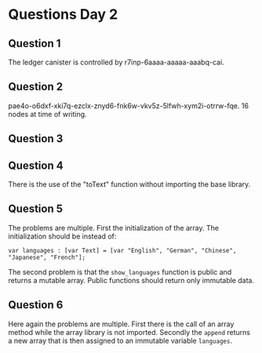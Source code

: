 # Questions Day 2


## Question 1
The ledger canister is controlled by r7inp-6aaaa-aaaaa-aaabq-cai.

## Question 2
pae4o-o6dxf-xki7q-ezclx-znyd6-fnk6w-vkv5z-5lfwh-xym2i-otrrw-fqe.
16 nodes at time of writing. 
## Question 3


## Question 4
There is the use of the "toText" function without importing the base library. 

## Question 5
The problems are multiple. First the initialization of the array. 
The initialization should be instead of:

```
var languages : [var Text] = [var "English", "German", "Chinese", "Japanese", "French"];
```

The second problem is that the `show_languages` function is public and returns a mutable array. Public functions should return only immutable data. 

## Question 6 
Here again the problems are multiple. First there is the call of an array method while the array library is not imported. 
Secondly the `append` returns a new array that is then assigned to an immutable variable `languages`.